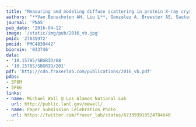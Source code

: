 ```yaml
---
title: "Measuring and modeling diffuse scattering in protein X-ray crystallography."
authors: "**Van Benschoten AH, Liu L**, Gonzalez A, Brewster AS, Sauter NK, **Fraser JS**, Wall ME."
journal: 'PNAS'
pub_date: '2016-04-12'
image: '/static/img/pub/2016_vb.jpg'
pmid: '27035972'
pmcid: 'PMC4839442'
biorxiv: '033746'
data:
- '10.15785/SBGRID/68'
- '10.15785/SBGRID/201'
pdf: 'http://cdn.fraserlab.com/publications/2016_vb.pdf'
pdbs:
- 5F6M
- 5F66
links:
- name: Michael Wall @ Los Alamos National Lab
  url: http://public.lanl.gov/mewall/
- name: Paper Submission Celebration Photo
  url: https://twitter.com/fraser_lab/status/673393918524784640
---
```

